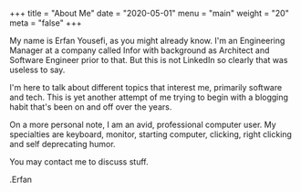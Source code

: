 +++
title = "About Me"
date = "2020-05-01"
menu = "main"
weight = "20"
meta = "false"
+++

My name is Erfan Yousefi, as you might already know. I'm an Engineering Manager at a company called Infor with
background as Architect and Software Engineer prior to that. But this is not LinkedIn so clearly that was useless to
say. 

I'm here to talk about different topics that interest me, primarily software and tech. This is yet another attempt of me
trying to begin with a blogging habit that's been on and off over the years.

On a more personal note, I am an avid, professional computer user. My specialties are keyboard, monitor, starting
computer, clicking, right clicking and self deprecating humor.

You may contact me to discuss stuff.

.Erfan
